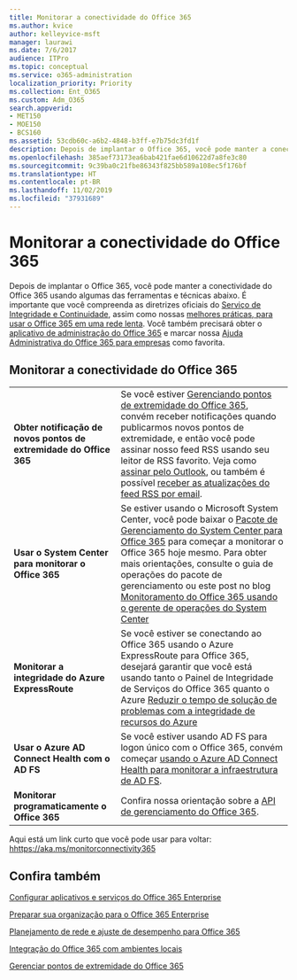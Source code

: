 ```yaml
---
title: Monitorar a conectividade do Office 365
ms.author: kvice
author: kelleyvice-msft
manager: laurawi
ms.date: 7/6/2017
audience: ITPro
ms.topic: conceptual
ms.service: o365-administration
localization_priority: Priority
ms.collection: Ent_O365
ms.custom: Adm_O365
search.appverid:
- MET150
- MOE150
- BCS160
ms.assetid: 53cdb60c-a6b2-4848-b3ff-e7b75dc3fd1f
description: Depois de implantar o Office 365, você pode manter a conectividade do Office 365 usando algumas das ferramentas e técnicas abaixo. É importante que você compreenda as diretrizes oficiais do Serviço de Integridade e Continuidade, assim como nossas melhores práticas, para usar o Office 365 em uma rede lenta. Você também precisará obter o aplicativo de administração do Office 365 e marcar nossa Ajuda Administrativa do Office 365 para empresas como favorita.
ms.openlocfilehash: 385aef73173ea6bab421fae6d10622d7a8fe3c80
ms.sourcegitcommit: 9c39ba0c21fbe86343f825bb589a108ec5f176bf
ms.translationtype: HT
ms.contentlocale: pt-BR
ms.lasthandoff: 11/02/2019
ms.locfileid: "37931689"
---
```

# <a name="monitor-office-365-connectivity"></a>Monitorar a conectividade do Office 365

Depois de implantar o Office 365, você pode manter a conectividade do Office 365 usando algumas das ferramentas e técnicas abaixo. É importante que você compreenda as diretrizes oficiais do [Serviço de Integridade e Continuidade](https://docs.microsoft.com/office365/servicedescriptions/office-365-platform-service-description/service-health-and-continuity), assim como nossas [melhores práticas, para usar o Office 365 em uma rede lenta](https://support.office.com/article/fd16c8d2-4799-4c39-8fd7-045f06640166). Você também precisará obter o [aplicativo de administração do Office 365](https://blogs.office.com/2015/03/13/administer-on-the-go-with-the-updated-office-365-admin-app/) e marcar nossa [Ajuda Administrativa do Office 365 para empresas](https://support.office.com/article/17d3ff3f-3601-466e-b5a1-482b31cfb791) como favorita.
  
## <a name="monitoring-office-365-connectivity"></a>Monitorar a conectividade do Office 365

|||
|:-----|:-----|
|**Obter notificação de novos pontos de extremidade do Office 365** <br/> |Se você estiver [Gerenciando pontos de extremidade do Office 365](https://support.office.com/article/99cab9d4-ef59-4207-9f2b-3728eb46bf9a), convém receber notificações quando publicarmos novos pontos de extremidade, e então você pode assinar nosso feed RSS usando seu leitor de RSS favorito. Veja como [assinar pelo Outlook](https://go.microsoft.com/fwlink/p/?LinkId=532416), ou também é possível [receber as atualizações do feed RSS por email](https://go.microsoft.com/fwlink/p/?LinkId=532417).  <br/> |
|**Usar o System Center para monitorar o Office 365** <br/> |Se estiver usando o Microsoft System Center, você pode baixar o [Pacote de Gerenciamento do System Center para Office 365](https://www.microsoft.com/download/details.aspx?id=43708) para começar a monitorar o Office 365 hoje mesmo. Para obter mais orientações, consulte o guia de operações do pacote de gerenciamento ou este post no blog [Monitoramento do Office 365 usando o gerente de operações do System Center](https://blogs.msdn.com/b/mvpawardprogram/archive/2015/07/08/office365-monitoring-using-system-centre-operations-manager.aspx) <br/> |
|**Monitorar a integridade do Azure ExpressRoute** <br/> |Se você estiver se conectando ao Office 365 usando o Azure ExpressRoute para Office 365, desejará garantir que você está usando tanto o Painel de Integridade de Serviços do Office 365 quanto o Azure [Reduzir o tempo de solução de problemas com a integridade de recursos do Azure](https://azure.microsoft.com/blog/reduce-troubleshooting-time-with-azure-resource-health/)  <br/> |
|**Usar o Azure AD Connect Health com o AD FS** <br/> |Se você estiver usando AD FS para logon único com o Office 365, convém começar [usando o Azure AD Connect Health para monitorar a infraestrutura de AD FS](https://azure.microsoft.com/documentation/articles/active-directory-aadconnect-health-adfs/).  <br/> |
|**Monitorar programaticamente o Office 365** <br/> |Confira nossa orientação sobre a [API de gerenciamento do Office 365](https://docs.microsoft.com/office/office-365-management-api/office-365-management-apis-overview).  <br/> |

Aqui está um link curto que você pode usar para voltar: [hhttps://aka.ms/monitorconnectivity365](https://aka.ms/monitorconnectivity365)
  
## <a name="see-also"></a>Confira também

[Configurar aplicativos e serviços do Office 365 Enterprise](configure-services-and-applications.md)
  
[Preparar sua organização para o Office 365 Enterprise](get-your-organization-ready-for-office-365.md)

  
[Planejamento de rede e ajuste de desempenho para Office 365](network-planning-and-performance.md)
  
[Integração do Office 365 com ambientes locais](office-365-integration.md)
  
[Gerenciar pontos de extremidade do Office 365](https://support.office.com/article/99cab9d4-ef59-4207-9f2b-3728eb46bf9a)
